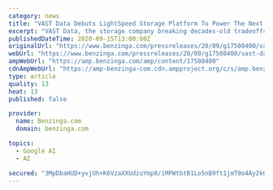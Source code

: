 ```yaml
---
category: news
title: "VAST Data Debuts LightSpeed Storage Platform To Power The Next Decade of Machine Intelligence"
excerpt: "VAST Data, the storage company breaking decades-old tradeoffs, today announced the availability of its next generation"
publishedDateTime: 2020-09-15T13:00:00Z
originalUrl: "https://www.benzinga.com/pressreleases/20/09/g17508400/vast-data-debuts-lightspeed-storage-platform-to-power-the-next-decade-of-machine-intelligence"
webUrl: "https://www.benzinga.com/pressreleases/20/09/g17508400/vast-data-debuts-lightspeed-storage-platform-to-power-the-next-decade-of-machine-intelligence"
ampWebUrl: "https://amp.benzinga.com/amp/content/17508400"
cdnAmpWebUrl: "https://amp-benzinga-com.cdn.ampproject.org/c/s/amp.benzinga.com/amp/content/17508400"
type: article
quality: 13
heat: 13
published: false

provider:
  name: Benzinga.com
  domain: benzinga.com

topics:
  - Google AI
  - AI

secured: "3MpDbaHUD+yvjUh+K6VzaXXUdzuYmp8/iMPWtbtB1Lo5nB9ft1jmT9o4Ay2kQe+sjfEaz3Brsa9t5uMo8dbhXmKU2tpsDNMxn+3FnOS4l+u/jNuXk4wvQzawXHkLFwEb6gTNO/9MFRe3ePWNqjdDhqYssEBmQLQEf1Zi5azy1u7cu9b/Mvk8Gi2OaZompOq8Cglr3Vz2sfUgqJdKgHyNp4wSIzkQlUoie1cIYQhU0gYh6lygxKZDcP2/IuHFpyjhEY//Lrnx/d6OLoPqgNtGe/1SpqRhLi6Q5Tz4zeJzhPSAFypXLKpkiMmBsQVb2TWQsOVroJ1RKtrGKVm01y/g7w5ESQWU0tOiaFHUGeWQuto=;+DMsQiazgOw/emeYbzyEmQ=="
---
```


